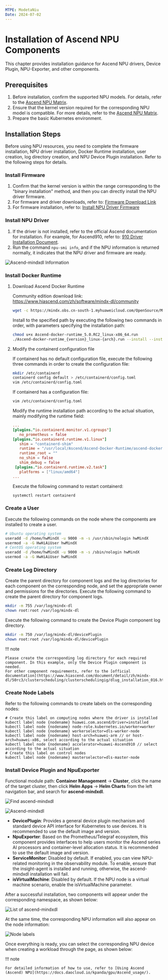 ```yaml
---
MTPE: ModetaNiu
Date: 2024-07-02
---
```


# Installation of Ascend NPU Components

This chapter provides installation guidance for Ascend NPU drivers, Device Plugin, NPU-Exporter, and other components.

## Prerequisites

1. Before installation, confirm the supported NPU models. For details, refer to the [Ascend NPU Matrix](../gpu_matrix.md).
2. Ensure that the kernel version required for the corresponding NPU model is compatible. For more details, 
   refer to the [Ascend NPU Matrix](../gpu_matrix.md).
3. Prepare the basic Kubernetes environment.

## Installation Steps

Before using NPU resources, you need to complete the firmware installation, NPU driver installation, 
Docker Runtime installation, user creation, log directory creation, and NPU Device Plugin installation. 
Refer to the following steps for details.

### Install Firmware

1. Confirm that the kernel version is within the range corresponding to the "binary installation" method, 
   and then you can directly install the NPU driver firmware.
2. For firmware and driver downloads, refer to: [Firmware Download Link](https://www.hiascend.com/zh/hardware/firmware-drivers/community?product=2&model=15&cann=6.3.RC2.alpha005&driver=1.0.20.alpha)
3. For firmware installation, refer to: [Install NPU Driver Firmware](https://www.hiascend.com/document/detail/zh/quick-installation/23.0.RC2/quickinstg/800_3000/quickinstg_800_3000_0001.html)

### Install NPU Driver

1. If the driver is not installed, refer to the official Ascend documentation for installation. For example, 
   for Ascend910, refer to: [910 Driver Installation Document](https://www.hiascend.com/document/detail/zh/Atlas%20200I%20A2/23.0.RC3/EP/installationguide/Install_87.html).
2. Run the command `npu-smi info`, and if the NPU information is returned normally, it indicates that the NPU driver 
   and firmware are ready.

![Ascend-mindxdl Information](../images/npu-smi-info.png)

### Install Docker Runtime

1. Download Ascend Docker Runtime

    Community edition download link: https://www.hiascend.com/zh/software/mindx-dl/community

    ```sh
    wget -c https://mindx.obs.cn-south-1.myhuaweicloud.com/OpenSource/MindX/MindX%205.0.RC2/MindX%20DL%205.0.RC2/Ascend-docker-runtime_5.0.RC2_linux-x86_64.run
    ```

    Install to the specified path by executing the following two commands in order, with parameters specifying the installation path:

    ```sh
    chmod u+x Ascend-docker-runtime_5.0.RC2_linux-x86_64.run 
    ./Ascend-docker-runtime_{version}_linux-{arch}.run --install --install-path=<path>
    ```

2. Modify the containerd configuration file

    If containerd has no default configuration file, execute the following three commands in order to create the configuration file:

    ```bash
    mkdir /etc/containerd 
    containerd config default > /etc/containerd/config.toml 
    vim /etc/containerd/config.toml
    ```

    If containerd has a configuration file:

    ```bash
    vim /etc/containerd/config.toml
    ```

    Modify the runtime installation path according to the actual situation, mainly modifying the runtime field:

    ```toml
    ... 
    [plugins."io.containerd.monitor.v1.cgroups"]
       no_prometheus = false  
    [plugins."io.containerd.runtime.v1.linux"]
       shim = "containerd-shim"
       runtime = "/usr/local/Ascend/Ascend-Docker-Runtime/ascend-docker-runtime"
       runtime_root = ""
       no_shim = false
       shim_debug = false
     [plugins."io.containerd.runtime.v2.task"]
       platforms = ["linux/amd64"]
    ...
    ```

    Execute the following command to restart containerd:

    ```bash
    systemctl restart containerd
    ```

### Create a User 

Execute the following commands on the node where the components are installed to create a user.

```sh
# Ubuntu operating system
useradd -d /home/hwMindX -u 9000 -m -s /usr/sbin/nologin hwMindX
usermod -a -G HwHiAiUser hwMindX
# CentOS operating system
useradd -d /home/hwMindX -u 9000 -m -s /sbin/nologin hwMindX
usermod -a -G HwHiAiUser hwMindX
```

### Create Log Directory

Create the parent directory for component logs and the log directories for each component on the corresponding node, 
and set the appropriate owner and permissions for the directories. Execute the following command to create 
the parent directory for component logs.

```bash
mkdir -m 755 /var/log/mindx-dl
chown root:root /var/log/mindx-dl
```

Execute the following command to create the Device Plugin component log directory.

```bash
mkdir -m 750 /var/log/mindx-dl/devicePlugin
chown root:root /var/log/mindx-dl/devicePlugin
```

!!! note

    Please create the corresponding log directory for each required component. In this example, only the Device Plugin component is needed.
    For other component requirements, refer to the [official documentation](https://www.hiascend.com/document/detail/zh/mindx-dl/50rc3/clusterscheduling/clusterschedulingig/dlug_installation_016.html)

### Create Node Labels

Refer to the following commands to create labels on the corresponding nodes:

```shell
# Create this label on computing nodes where the driver is installed
kubectl label node {nodename} huawei.com.ascend/Driver=installed
kubectl label node {nodename} node-role.kubernetes.io/worker=worker
kubectl label node {nodename} workerselector=dls-worker-node
kubectl label node {nodename} host-arch=huawei-arm // or host-arch=huawei-x86, select according to the actual situation
kubectl label node {nodename} accelerator=huawei-Ascend910 // select according to the actual situation
# Create this label on control nodes
kubectl label node {nodename} masterselector=dls-master-node
```

### Install Device Plugin and NpuExporter

Functional module path: __Container Management__ -> __Cluster__, click the name of the target cluster, then click __Helm Apps__ -> __Helm Charts__ from the left navigation bar, and search for __ascend-mindxdl__.

![Find ascend-mindxdl](../images/ascend-mindxdl.png)

![Ascend-mindxdl](../images/detail-ascend.png)

-  __DevicePlugin__: Provides a general device plugin mechanism and standard device API interface for Kubernetes to use devices. It is recommended to use the default image and version.
-  __NpuExporter__: Based on the Prometheus/Telegraf ecosystem, this component provides interfaces to help users monitor the Ascend series AI processors and container-level allocation status. It is recommended to use the default image and version.
-  __ServiceMonitor__: Disabled by default. If enabled, you can view NPU-related monitoring in the observability module. To enable, ensure that the insight-agent is installed and running, otherwise, the ascend-mindxdl installation will fail.
-  __isVirtualMachine__: Disabled by default. If the NPU node is a virtual machine scenario, enable the isVirtualMachine parameter.

After a successful installation, two components will appear under the corresponding namespace, as shown below:

![List of ascend-mindxdl](../images/list-ascend-mindxdl.png)

At the same time, the corresponding NPU information will also appear on the node information:

![Node labels](../images/label-ascend-mindxdl.png)

Once everything is ready, you can select the corresponding NPU device when creating a workload through the page, as shown below:

<!-- add screenshot later -->

!!! note

    For detailed information of how to use, refer to [Using Ascend (Ascend) NPU](https://docs.daocloud.io/kpanda/gpu/Ascend_usage/).
